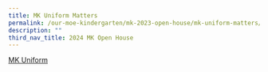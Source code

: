 ```yaml
---
title: MK Uniform Matters
permalink: /our-moe-kindergarten/mk-2023-open-house/mk-uniform-matters/
description: ""
third_nav_title: 2024 MK Open House
---
```

[MK Uniform](/files/Our%20MOE%20Kindergarten/MK%20Uniform%20Matters.pdf)